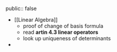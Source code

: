 public:: false

- [[Linear Algebra]]
	- proof of change of basis formula
	- read __artin 4.3 linear operators__
	- look up uniqueness of determinants
-